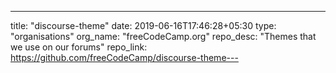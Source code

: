 ---
title: "discourse-theme"
date: 2019-06-16T17:46:28+05:30
type: "organisations"
org_name: "freeCodeCamp.org"
repo_desc: "Themes that we use on our forums"
repo_link: https://github.com/freeCodeCamp/discourse-theme---